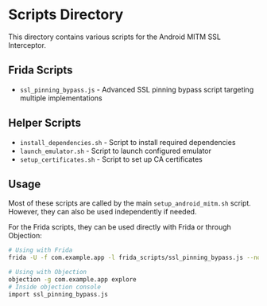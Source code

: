 # Scripts Directory

This directory contains various scripts for the Android MITM SSL Interceptor.

## Frida Scripts

- `ssl_pinning_bypass.js` - Advanced SSL pinning bypass script targeting multiple implementations

## Helper Scripts

- `install_dependencies.sh` - Script to install required dependencies
- `launch_emulator.sh` - Script to launch configured emulator
- `setup_certificates.sh` - Script to set up CA certificates

## Usage

Most of these scripts are called by the main `setup_android_mitm.sh` script. However, they can also be used independently if needed.

For the Frida scripts, they can be used directly with Frida or through Objection:

```bash
# Using with Frida
frida -U -f com.example.app -l frida_scripts/ssl_pinning_bypass.js --no-pause

# Using with Objection
objection -g com.example.app explore
# Inside objection console
import ssl_pinning_bypass.js
```